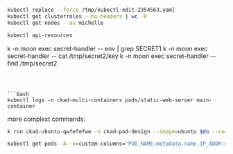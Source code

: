 ```bash
kubectl replace --force /tmp/kubectl-edit-2354563.yaml
kubectl get clusterroles --no-headers | wc -k
kubectl get nodes --as michelle

kubectl api-resources
```

k -n moon exec secret-handler -- env | grep SECRET1
k -n moon exec secret-handler -- cat /tmp/secret2/key
k -n moon exec secret-handler -- find /tmp/secret2

````



```bash
kubectl logs -n ckad-multi-containers pods/static-web-server main-container
````

more complext commands:

```bash
k run ckad-ubuntu-qwfefefwe -n ckad-pod-design --image=ubuntu $do --command -- /bin/sh -c "sleep 3600"  > 4-pod.yaml
```

```bash
kubectl get pods -A -o=custom-columns='POD_NAME:metadata.name,IP_ADDR:status.podIP' --sort-by=.status.podIP > /root/pod_ips_ckad02_svcn
```
